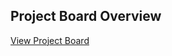 ## Project Board Overview
[View Project Board](https://github.com/PratikKM2002/Jenkinsdemo/projects/Gitproject)
